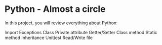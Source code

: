 # Python - Almost a circle

In this project, you will review everything about Python:

Import
Exceptions
Class
Private attribute
Getter/Setter
Class method
Static method
Inheritance
Unittest
Read/Write file

